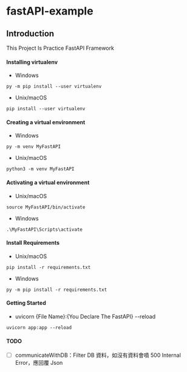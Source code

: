 # fastAPI-example

## Introduction

This Project Is Practice FastAPI Framework

#### Installing virtualenv
- Windows
```
py -m pip install --user virtualenv
```
- Unix/macOS
```
pip install --user virtualenv
```

#### Creating a virtual environment
- Windows
```
py -m venv MyFastAPI
```
- Unix/macOS
```
python3 -m venv MyFastAPI
```

#### Activating a virtual environment
- Unix/macOS
```
source MyFastAPI/bin/activate
```
- Windows
```
.\MyFastAPI\Scripts\activate
```

#### Install Requirements
- Unix/macOS
```
pip install -r requirements.txt
```
- Windows
```
py -m pip install -r requirements.txt
```


#### Getting Started

- uvicorn {File Name}:{You Declare The FastAPI} --reload
```
uvicorn app:app --reload
```


#### TODO

- [ ] communicateWithDB：Filter DB 資料，如沒有資料會噴 500 Internal Error，應回覆 Json




